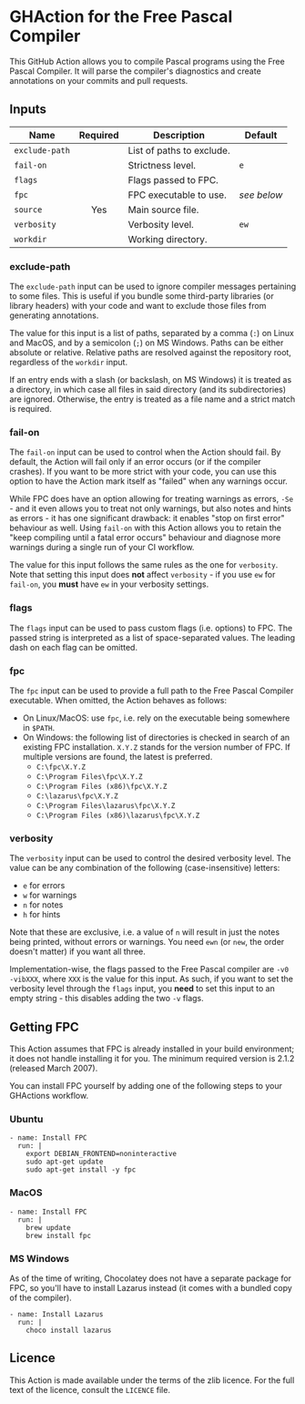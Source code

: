 # GHAction for the Free Pascal Compiler

This GitHub Action allows you to compile Pascal programs using the Free Pascal Compiler.
It will parse the compiler's diagnostics and create annotations on your commits and pull requests.

## Inputs

| Name           | Required | Description               | Default     |
| -------------- | :------: | ------------------------- | ----------- |
| `exclude-path` |          | List of paths to exclude. |             |
| `fail-on`      |          | Strictness level.         | `e`         |
| `flags`        |          | Flags passed to FPC.      |             |
| `fpc`          |          | FPC executable to use.    | _see below_ |
| `source`       | Yes      | Main source file.         |             |
| `verbosity`    |          | Verbosity level.          | `ew`        |
| `workdir`      |          | Working directory.        |             |

### exclude-path

The `exclude-path` input can be used to ignore compiler messages pertaining to some files.
This is useful if you bundle some third-party libraries (or library headers) with your code
and want to exclude those files from generating annotations.

The value for this input is a list of paths, separated by a comma (`:`) on Linux and MacOS,
and by a semicolon (`;`) on MS Windows. Paths can be either absolute or relative.
Relative paths are resolved against the repository root, regardless of the `workdir` input.

If an entry ends with a slash (or backslash, on MS Windows) it is treated as a directory,
in which case all files in said directory (and its subdirectories) are ignored.
Otherwise, the entry is treated as a file name and a strict match is required.

### fail-on

The `fail-on` input can be used to control when the Action should fail.
By default, the Action will fail only if an error occurs (or if the compiler crashes).
If you want to be more strict with your code, you can use this option to have the Action
mark itself as "failed" when any warnings occur.

While FPC does have an option allowing for treating warnings as errors, `-Se` - and it even
allows you to treat not only warnings, but also notes and hints as errors - it has one significant drawback:
it enables "stop on first error" behaviour as well. Using `fail-on` with this Action allows you
to retain the "keep compiling until a fatal error occurs" behaviour and diagnose more warnings
during a single run of your CI workflow.

The value for this input follows the same rules as the one for `verbosity`.
Note that setting this input does **not** affect `verbosity` - if you use `ew` for `fail-on`,
you **must** have `ew` in your verbosity settings.

### flags

The `flags` input can be used to pass custom flags (i.e. options) to FPC. The passed string is interpreted
as a list of space-separated values. The leading dash on each flag can be omitted.

### fpc

The `fpc` input can be used to provide a full path to the Free Pascal Compiler executable.
When omitted, the Action behaves as follows:
- On Linux/MacOS: use `fpc`, i.e. rely on the executable being somewhere in `$PATH`.
- On Windows: the following list of directories is checked in search of an existing FPC installation.
  `X.Y.Z` stands for the version number of FPC. If multiple versions are found, the latest is preferred.
  * `C:\fpc\X.Y.Z`
  * `C:\Program Files\fpc\X.Y.Z`
  * `C:\Program Files (x86)\fpc\X.Y.Z`
  * `C:\lazarus\fpc\X.Y.Z`
  * `C:\Program Files\lazarus\fpc\X.Y.Z`
  * `C:\Program Files (x86)\lazarus\fpc\X.Y.Z`

### verbosity

The `verbosity` input can be used to control the desired verbosity level.
The value can be any combination of the following (case-insensitive) letters:
- `e` for errors
- `w` for warnings
- `n` for notes
- `h` for hints

Note that these are exclusive, i.e. a value of `n` will result in just the notes being printed,
without errors or warnings. You need `ewn` (or `new`, the order doesn't matter) if you want all three.

Implementation-wise, the flags passed to the Free Pascal compiler are `-v0 -vibXXX`,
where `XXX` is the value for this input.
As such, if you want to set the verbosity level through the `flags` input,
you **need** to set this input to an empty string - this disables adding the two `-v` flags.

## Getting FPC

This Action assumes that FPC is already installed in your build environment; it does not handle
installing it for you. The minimum required version is 2.1.2 (released March 2007).

You can install FPC yourself by adding one of the following steps to your GHActions workflow.

### Ubuntu

```
- name: Install FPC
  run: |
    export DEBIAN_FRONTEND=noninteractive
    sudo apt-get update
    sudo apt-get install -y fpc
```

### MacOS

```
- name: Install FPC
  run: |
    brew update
    brew install fpc
```

### MS Windows

As of the time of writing, Chocolatey does not have a separate package for FPC,
so you'll have to install Lazarus instead (it comes with a bundled copy of the compiler).

```
- name: Install Lazarus
  run: |
    choco install lazarus
```

## Licence

This Action is made available under the terms of the zlib licence.
For the full text of the licence, consult the `LICENCE` file.
